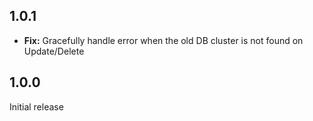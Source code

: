## 1.0.1
* **Fix:** Gracefully handle error when the old DB cluster is not found on Update/Delete 

## 1.0.0
Initial release
